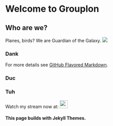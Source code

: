# Welcome to Grouplon

## Who are we?
Planes, birds? We are Guardian of the Galaxy.
![](https://i.ibb.co/8xcTjc4/Untitled.png)

### Dank 

For more details see [GitHub Flavored Markdown](https://guides.github.com/features/mastering-markdown/).

### Duc

### Tuh
Watch my stream now at: [<img src="https://cdn.tgdd.vn/2020/03/GameApp/Facebook-200x200.jpg" width="25">](https://www.facebook.com/profile.php?id=100016131127774) 

#### This page builds with Jekyll Themes.


